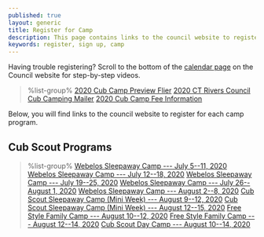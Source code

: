 ```yaml
---
published: true
layout: generic
title: Register for Camp
description: This page contains links to the council website to register to attend summer camp at Camp Workcoeman.
keywords: register, sign up, camp
---
```


<div class="alert alert-info">
Having trouble registering? Scroll to the bottom of the <a href="https://ctscouting.org/calendar/">calendar page</a> on the Council website for step-by-step videos.
</div>

> %list-group%
> <a href="{{ site.url }}/pdf/2020/2020-cub-flier.pdf" class="list-group-item">2020 Cub Camp Preview Flier</a>
> <a href="{{ site.url }}/pdf/2020/2020-crc-cub-mailer.pdf" class="list-group-item">2020 CT Rivers Council Cub Camping Mailer</a>
> <a href="{{ site.url }}/cub-scouts/fees/" class="list-group-item">2020 Cub Camp Fee Information</a>

Below, you will find links to the council website to register for each camp program.

## Cub Scout Programs

> %list-group%
> <a href="https://scoutingevent.com/066-34012" class="list-group-item">Webelos Sleepaway Camp --- July 5--11, 2020</a>
> <a href="https://scoutingevent.com/066-34012" class="list-group-item">Webelos Sleepaway Camp --- July 12--18, 2020</a>
> <a href="https://scoutingevent.com/066-34012" class="list-group-item">Webelos Sleepaway Camp --- July 19--25, 2020</a>
> <a href="https://scoutingevent.com/066-34012" class="list-group-item">Webelos Sleepaway Camp --- July 26--August 1, 2020</a>
> <a href="https://scoutingevent.com/066-34012" class="list-group-item">Webelos Sleepaway Camp --- August 2--8, 2020</a>
> <a href="https://scoutingevent.com/066-34012" class="list-group-item">Cub Scout Sleepaway Camp (Mini Week) --- August 9--12, 2020</a>
> <a href="https://scoutingevent.com/066-34012" class="list-group-item">Cub Scout Sleepaway Camp (Mini Week) --- August 12--15, 2020</a>
> <a href="https://scoutingevent.com/066-34736" class="list-group-item">Free Style Family Camp --- August 10--12, 2020</a>
> <a href="https://scoutingevent.com/066-34736" class="list-group-item">Free Style Family Camp --- August 12--14, 2020</a>
> <a href="https://scoutingevent.com/066-33992" class="list-group-item">Cub Scout Day Camp --- August 10--14, 2020</a>
